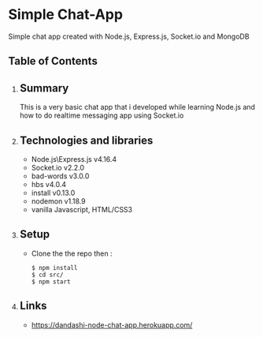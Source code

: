 # Simple Chat-App
Simple chat app created with Node.js, Express.js, Socket.io and MongoDB
## Table of Contents

1. ## Summary
    <p>This is a very basic chat app that i developed while learning Node.js and how to do realtime messaging app using Socket.io</P>
    


2. ## Technologies and libraries 
    * Node.js\Express.js v4.16.4
    * Socket.io v2.2.0
    * bad-words v3.0.0
    * hbs v4.0.4
    * install v0.13.0
    * nodemon v1.18.9
    * vanilla Javascript, HTML/CSS3
3. ## Setup
    * Clone the the repo then : 
        ```
        $ npm install
        $ cd src/
        $ npm start
        ```

4. ## Links
    * https://dandashi-node-chat-app.herokuapp.com/